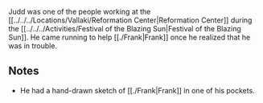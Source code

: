 Judd was one of the people working at the [[../../../Locations/Vallaki/Reformation Center|Reformation Center]] during the [[../../../Activities/Festival of the Blazing Sun|Festival of the Blazing Sun]]. He came running to help [[./Frank|Frank]] once he realized that he was in trouble.

## Notes

- He had a hand-drawn sketch of [[./Frank|Frank]] in one of his pockets.
